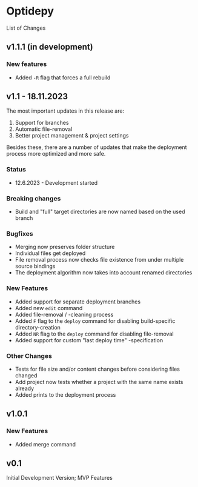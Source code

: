 # Optidepy
List of Changes

## v1.1.1 (in development)
### New features
- Added `-R` flag that forces a full rebuild

## v1.1 - 18.11.2023
The most important updates in this release are:
1. Support for branches
2. Automatic file-removal
3. Better project management & project settings

Besides these, there are a number of updates that make the deployment process more optimized and more safe.
### Status
- 12.6.2023 - Development started
### Breaking changes
- Build and "full" target directories are now named based on the used branch
### Bugfixes
- Merging now preserves folder structure
- Individual files get deployed
- File removal process now checks file existence from under multiple source bindings
- The deployment algorithm now takes into account renamed directories
### New Features
- Added support for separate deployment branches
- Added new `edit` command
- Added file-removal / -cleaning process
- Added `F` flag to the `deploy` command for disabling build-specific directory-creation
- Added `NR` flag to the `deploy` command for disabling file-removal
- Added support for custom "last deploy time" -specification
### Other Changes
- Tests for file size and/or content changes before considering files changed
- Add project now tests whether a project with the same name exists already
- Added prints to the deployment process

## v1.0.1
### New Features
- Added merge command

## v0.1
Initial Development Version; MVP Features